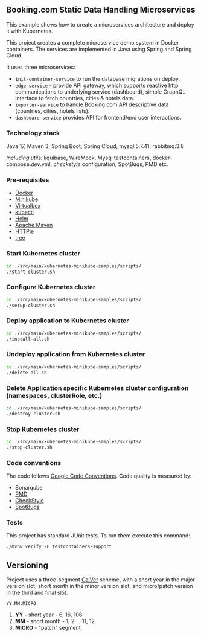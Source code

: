 ## Booking.com Static Data Handling Microservices

This example shows how to create a microservices architecture and deploy it with Kubernetes.

This project creates a complete microservice demo system in Docker
containers. The services are implemented in Java using Spring and Spring Cloud.

It uses three microservices:

- `init-container-service` to run the database migrations on deploy.
- `edge-service` - provide API gateway, which supports reactive http communications to underlying service (dashboard), simple GraphQL interface to fetch countries, cities & hotels data.
- `importer-service` to handle Booking.com API descriptive data (countries, cities, hotels lists).
- `dashboard-service` provides API for frontend/end user interactions.

### Technology stack

Java 17, Maven 3, Spring Boot, Spring Cloud, mysql:5.7.41, rabbitmq:3.8

_Including utils:_ liquibase, WireMock, Mysql testcontainers, docker-compose._dev_.yml,
_checkstyle_ configuration, SpotBugs, PMD etc.

### Pre-requisites

- [Docker](https://docs.docker.com/install/)
- [Minikube](https://kubernetes.io/docs/tasks/tools/install-minikube/)
- [Virtualbox](https://www.virtualbox.org/manual/ch02.html)
- [kubectl](https://kubernetes.io/docs/tasks/tools/install-kubectl/)
- [Helm](https://helm.sh/docs/intro/install/)
- [Apache Maven](https://maven.apache.org/install.html)
- [HTTPie](https://httpie.org/doc#installation)
- [tree](http://mama.indstate.edu/users/ice/tree/)

### Start Kubernetes cluster

```bash
cd ./src/main/kubernetes-minikube-samples/scripts/
./start-cluster.sh
```

### Configure Kubernetes cluster

```bash
cd ./src/main/kubernetes-minikube-samples/scripts/
./setup-cluster.sh
```

### Deploy application to Kubernetes cluster

```bash
cd ./src/main/kubernetes-minikube-samples/scripts/
./install-all.sh
```

### Undeploy application from Kubernetes cluster

```bash
cd ./src/main/kubernetes-minikube-samples/scripts/
./delete-all.sh
```

### Delete Application specific Kubernetes cluster configuration (namespaces, clusterRole, etc.)

```bash
cd ./src/main/kubernetes-minikube-samples/scripts/
./destroy-cluster.sh
```

### Stop Kubernetes cluster

```bash
cd ./src/main/kubernetes-minikube-samples/scripts/
./stop-cluster.sh
```

### Code conventions

The code follows [Google Code Conventions](https://google.github.io/styleguide/javaguide.html). Code
quality is measured by:

- Sonarqube
- [PMD](https://pmd.github.io/)
- [CheckStyle](https://checkstyle.sourceforge.io/)
- [SpotBugs](https://spotbugs.github.io/)

### Tests

This project has standard JUnit tests. To run them execute this command:

```text
./mvnw verify -P testcontainers-support
```

## Versioning

Project uses a three-segment [CalVer](https://calver.org/) scheme, with a short year in the major version slot, short month in the minor version slot, and micro/patch version in the third
and final slot.

```
YY.MM.MICRO
```

1. **YY** - short year - 6, 16, 106
1. **MM** - short month - 1, 2 ... 11, 12
1. **MICRO** -  "patch" segment
